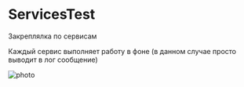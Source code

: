 # ServicesTest
Закреплялка по сервисам

Каждый сервис выполняет работу в фоне
(в данном случае просто выводит в лог сообщение)

![photo](https://user-images.githubusercontent.com/70865564/211224806-d791f308-4d93-48a4-afa7-fb628356d745.jpg)
